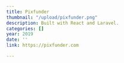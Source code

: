 ```yaml
---
title: Pixfunder
thumbnail: "/upload/pixfunder.png"
description: Built with React and Laravel.
categories: []
year: 2019
date: ''
link: https://pixfunder.com

---
```

